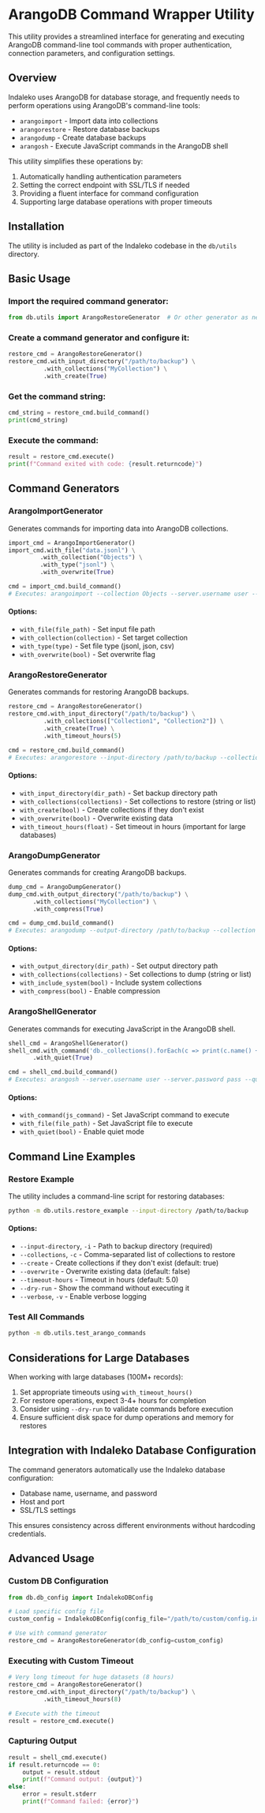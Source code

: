 # ArangoDB Command Wrapper Utility

This utility provides a streamlined interface for generating and executing ArangoDB command-line tool commands with proper authentication, connection parameters, and configuration settings.

## Overview

Indaleko uses ArangoDB for database storage, and frequently needs to perform operations using ArangoDB's command-line tools:

- `arangoimport` - Import data into collections
- `arangorestore` - Restore database backups
- `arangodump` - Create database backups
- `arangosh` - Execute JavaScript commands in the ArangoDB shell

This utility simplifies these operations by:
1. Automatically handling authentication parameters
2. Setting the correct endpoint with SSL/TLS if needed
3. Providing a fluent interface for command configuration
4. Supporting large database operations with proper timeouts

## Installation

The utility is included as part of the Indaleko codebase in the `db/utils` directory.

## Basic Usage

### Import the required command generator:

```python
from db.utils import ArangoRestoreGenerator  # Or other generator as needed
```

### Create a command generator and configure it:

```python
restore_cmd = ArangoRestoreGenerator()
restore_cmd.with_input_directory("/path/to/backup") \
          .with_collections("MyCollection") \
          .with_create(True)
```

### Get the command string:

```python
cmd_string = restore_cmd.build_command()
print(cmd_string)
```

### Execute the command:

```python
result = restore_cmd.execute()
print(f"Command exited with code: {result.returncode}")
```

## Command Generators

### ArangoImportGenerator

Generates commands for importing data into ArangoDB collections.

```python
import_cmd = ArangoImportGenerator()
import_cmd.with_file("data.jsonl") \
         .with_collection("Objects") \
         .with_type("jsonl") \
         .with_overwrite(True)

cmd = import_cmd.build_command()
# Executes: arangoimport --collection Objects --server.username user --server.password pass...
```

#### Options:
- `with_file(file_path)` - Set input file path
- `with_collection(collection)` - Set target collection
- `with_type(type)` - Set file type (jsonl, json, csv)
- `with_overwrite(bool)` - Set overwrite flag

### ArangoRestoreGenerator

Generates commands for restoring ArangoDB backups.

```python
restore_cmd = ArangoRestoreGenerator()
restore_cmd.with_input_directory("/path/to/backup") \
          .with_collections(["Collection1", "Collection2"]) \
          .with_create(True) \
          .with_timeout_hours(5)

cmd = restore_cmd.build_command()
# Executes: arangorestore --input-directory /path/to/backup --collection Collection1 --collection Collection2...
```

#### Options:
- `with_input_directory(dir_path)` - Set backup directory path
- `with_collections(collections)` - Set collections to restore (string or list)
- `with_create(bool)` - Create collections if they don't exist
- `with_overwrite(bool)` - Overwrite existing data
- `with_timeout_hours(float)` - Set timeout in hours (important for large databases)

### ArangoDumpGenerator

Generates commands for creating ArangoDB backups.

```python
dump_cmd = ArangoDumpGenerator()
dump_cmd.with_output_directory("/path/to/backup") \
       .with_collections("MyCollection") \
       .with_compress(True)

cmd = dump_cmd.build_command()
# Executes: arangodump --output-directory /path/to/backup --collection MyCollection...
```

#### Options:
- `with_output_directory(dir_path)` - Set output directory path
- `with_collections(collections)` - Set collections to dump (string or list)
- `with_include_system(bool)` - Include system collections
- `with_compress(bool)` - Enable compression

### ArangoShellGenerator

Generates commands for executing JavaScript in the ArangoDB shell.

```python
shell_cmd = ArangoShellGenerator()
shell_cmd.with_command('db._collections().forEach(c => print(c.name() + ": " + c.count()))')
       .with_quiet(True)

cmd = shell_cmd.build_command()
# Executes: arangosh --server.username user --server.password pass --quiet true --javascript.execute-string "db._collections()..."
```

#### Options:
- `with_command(js_command)` - Set JavaScript command to execute
- `with_file(file_path)` - Set JavaScript file to execute
- `with_quiet(bool)` - Enable quiet mode

## Command Line Examples

### Restore Example

The utility includes a command-line script for restoring databases:

```bash
python -m db.utils.restore_example --input-directory /path/to/backup
```

#### Options:
- `--input-directory`, `-i` - Path to backup directory (required)
- `--collections`, `-c` - Comma-separated list of collections to restore
- `--create` - Create collections if they don't exist (default: true)
- `--overwrite` - Overwrite existing data (default: false)
- `--timeout-hours` - Timeout in hours (default: 5.0)
- `--dry-run` - Show the command without executing it
- `--verbose`, `-v` - Enable verbose logging

### Test All Commands

```bash
python -m db.utils.test_arango_commands
```

## Considerations for Large Databases

When working with large databases (100M+ records):

1. Set appropriate timeouts using `with_timeout_hours()`
2. For restore operations, expect 3-4+ hours for completion
3. Consider using `--dry-run` to validate commands before execution
4. Ensure sufficient disk space for dump operations and memory for restores

## Integration with Indaleko Database Configuration

The command generators automatically use the Indaleko database configuration:

- Database name, username, and password
- Host and port
- SSL/TLS settings

This ensures consistency across different environments without hardcoding credentials.

## Advanced Usage

### Custom DB Configuration

```python
from db.db_config import IndalekoDBConfig

# Load specific config file
custom_config = IndalekoDBConfig(config_file="/path/to/custom/config.ini")

# Use with command generator
restore_cmd = ArangoRestoreGenerator(db_config=custom_config)
```

### Executing with Custom Timeout

```python
# Very long timeout for huge datasets (8 hours)
restore_cmd = ArangoRestoreGenerator()
restore_cmd.with_input_directory("/path/to/backup") \
          .with_timeout_hours(8)

# Execute with the timeout
result = restore_cmd.execute()
```

### Capturing Output

```python
result = shell_cmd.execute()
if result.returncode == 0:
    output = result.stdout
    print(f"Command output: {output}")
else:
    error = result.stderr
    print(f"Command failed: {error}")
```
